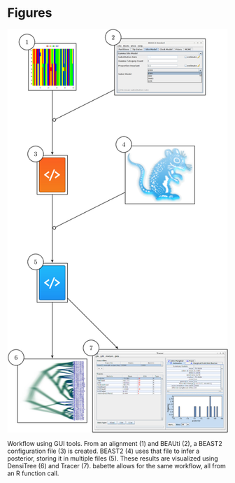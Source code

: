 # Figures

![Figure 1](figures.jpg)

Workflow using GUI tools. From an alignment (1) and BEAUti (2), 
a BEAST2 configuration file (3) is created. BEAST2 (4) uses that file
to infer a posterior, storing it in multiple files (5). These results
are visualized using DensiTree (6) and Tracer (7). babette allows
for the same workflow, all from an R function call.
